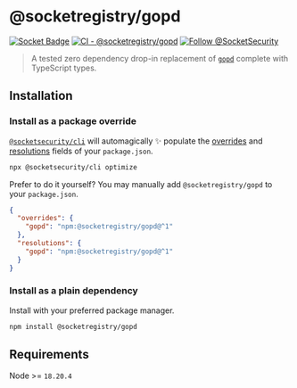 # @socketregistry/gopd

[![Socket Badge](https://socket.dev/api/badge/npm/package/@socketregistry/gopd)](https://socket.dev/npm/package/@socketregistry/gopd)
[![CI - @socketregistry/gopd](https://github.com/SocketDev/socket-registry-js/actions/workflows/test.yml/badge.svg)](https://github.com/SocketDev/socket-registry-js/actions/workflows/test.yml)
[![Follow @SocketSecurity](https://img.shields.io/twitter/follow/SocketSecurity?style=social)](https://twitter.com/SocketSecurity)

> A tested zero dependency drop-in replacement of
> [`gopd`](https://www.npmjs.com/package/gopd) complete with TypeScript types.

## Installation

### Install as a package override

[`@socketsecurity/cli`](https://www.npmjs.com/package/@socketsecurity/cli) will
automagically :sparkles: populate the
[overrides](https://docs.npmjs.com/cli/v9/configuring-npm/package-json#overrides)
and [resolutions](https://yarnpkg.com/configuration/manifest#resolutions) fields
of your `package.json`.

```sh
npx @socketsecurity/cli optimize
```

Prefer to do it yourself? You may manually add `@socketregistry/gopd` to your
`package.json`.

```json
{
  "overrides": {
    "gopd": "npm:@socketregistry/gopd@^1"
  },
  "resolutions": {
    "gopd": "npm:@socketregistry/gopd@^1"
  }
}
```

### Install as a plain dependency

Install with your preferred package manager.

```sh
npm install @socketregistry/gopd
```

## Requirements

Node >= `18.20.4`
